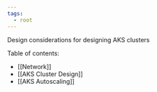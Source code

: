 ```yaml
---
tags:
  - root
---
```


Design considerations for designing AKS clusters

Table of contents:
- [[Network]]
- [[AKS Cluster Design]]
- [[AKS Autoscaling]]
